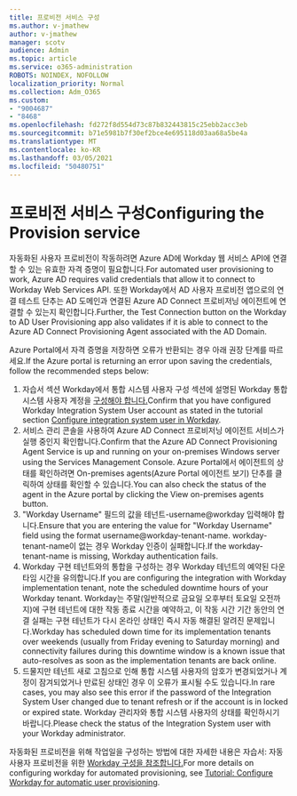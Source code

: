 ```yaml
---
title: 프로비전 서비스 구성
ms.author: v-jmathew
author: v-jmathew
manager: scotv
audience: Admin
ms.topic: article
ms.service: o365-administration
ROBOTS: NOINDEX, NOFOLLOW
localization_priority: Normal
ms.collection: Adm_O365
ms.custom:
- "9004687"
- "8468"
ms.openlocfilehash: fd272f8d554d73c87b832443815c25ebb2acc3eb
ms.sourcegitcommit: b71e5981b7f30ef2bce4e695118d03aa68a5be4a
ms.translationtype: MT
ms.contentlocale: ko-KR
ms.lasthandoff: 03/05/2021
ms.locfileid: "50480751"
---
```

# <a name="configuring-the-provision-service"></a><span data-ttu-id="06b9a-102">프로비전 서비스 구성</span><span class="sxs-lookup"><span data-stu-id="06b9a-102">Configuring the Provision service</span></span>

<span data-ttu-id="06b9a-103">자동화된 사용자 프로비전이 작동하려면 Azure AD에 Workday 웹 서비스 API에 연결할 수 있는 유효한 자격 증명이 필요합니다.</span><span class="sxs-lookup"><span data-stu-id="06b9a-103">For automated user provisioning to work, Azure AD requires valid credentials that allow it to connect to Workday Web Services API.</span></span> <span data-ttu-id="06b9a-104">또한 Workday에서 AD 사용자 프로비전 앱으로의 연결 테스트 단추는 AD 도메인과 연결된 Azure AD Connect 프로비저닝 에이전트에 연결할 수 있는지 확인합니다.</span><span class="sxs-lookup"><span data-stu-id="06b9a-104">Further, the Test Connection button on the Workday to AD User Provisioning app also validates if it is able to connect to the Azure AD Connect Provisioning Agent associated with the AD Domain.</span></span>

<span data-ttu-id="06b9a-105">Azure Portal에서 자격 증명을 저장하면 오류가 반환되는 경우 아래 권장 단계를 따르세요.</span><span class="sxs-lookup"><span data-stu-id="06b9a-105">If the Azure portal is returning an error upon saving the credentials, follow the recommended steps below:</span></span>

1. <span data-ttu-id="06b9a-106">자습서 섹션 Workday에서 통합 시스템 사용자 구성 섹션에 설명된 Workday 통합 시스템 사용자 계정을 [구성해야 합니다.](https://docs.microsoft.com/azure/active-directory/saas-apps/workday-inbound-tutorial)</span><span class="sxs-lookup"><span data-stu-id="06b9a-106">Confirm that you have configured Workday Integration System User account as stated in the tutorial section [Configure integration system user in Workday](https://docs.microsoft.com/azure/active-directory/saas-apps/workday-inbound-tutorial).</span></span>
2. <span data-ttu-id="06b9a-107">서비스 관리 콘솔을 사용하여 Azure AD Connect 프로비저닝 에이전트 서비스가 실행 중인지 확인합니다.</span><span class="sxs-lookup"><span data-stu-id="06b9a-107">Confirm that the Azure AD Connect Provisioning Agent Service is up and running on your on-premises Windows server using the Services Management Console.</span></span> <span data-ttu-id="06b9a-108">Azure Portal에서 에이전트의 상태를 확인하려면 On-premises agents(Azure Portal 에이전트 보기) 단추를 클릭하여 상태를 확인할 수 있습니다.</span><span class="sxs-lookup"><span data-stu-id="06b9a-108">You can also check the status of the agent in the Azure portal by clicking the View on-premises agents button.</span></span>
3. <span data-ttu-id="06b9a-109">"Workday Username" 필드의 값을 테넌트-username@workday 입력해야 합니다.</span><span class="sxs-lookup"><span data-stu-id="06b9a-109">Ensure that you are entering the value for "Workday Username" field using the format username@workday-tenant-name.</span></span> <span data-ttu-id="06b9a-110">workday-tenant-name이 없는 경우 Workday 인증이 실패합니다.</span><span class="sxs-lookup"><span data-stu-id="06b9a-110">If the workday-tenant-name is missing, Workday authentication fails.</span></span>
4. <span data-ttu-id="06b9a-111">Workday 구현 테넌트와의 통합을 구성하는 경우 Workday 테넌트의 예약된 다운타임 시간을 유의합니다.</span><span class="sxs-lookup"><span data-stu-id="06b9a-111">If you are configuring the integration with Workday implementation tenant, note the scheduled downtime hours of your Workday tenant.</span></span> <span data-ttu-id="06b9a-112">Workday는 주말(일반적으로 금요일 오후부터 토요일 오전까지)에 구현 테넌트에 대한 작동 종료 시간을 예약하고, 이 작동 시간 기간 동안의 연결 실패는 구현 테넌트가 다시 온라인 상태인 즉시 자동 해결된 알려진 문제입니다.</span><span class="sxs-lookup"><span data-stu-id="06b9a-112">Workday has scheduled down time for its implementation tenants over weekends (usually from Friday evening to Saturday morning) and connectivity failures during this downtime window is a known issue that auto-resolves as soon as the implementation tenants are back online.</span></span>
5. <span data-ttu-id="06b9a-113">드물지만 테넌트 새로 고침으로 인해 통합 시스템 사용자의 암호가 변경되었거나 계정이 잠겨되었거나 만료된 상태인 경우 이 오류가 표시될 수도 있습니다.</span><span class="sxs-lookup"><span data-stu-id="06b9a-113">In rare cases, you may also see this error if the password of the Integration System User changed due to tenant refresh or if the account is in locked or expired state.</span></span> <span data-ttu-id="06b9a-114">Workday 관리자와 통합 시스템 사용자의 상태를 확인하시기 바랍니다.</span><span class="sxs-lookup"><span data-stu-id="06b9a-114">Please check the status of the Integration System user with your Workday administrator.</span></span>

<span data-ttu-id="06b9a-115">자동화된 프로비전을 위해 작업일을 구성하는 방법에 대한 자세한 내용은 자습서: 자동 사용자 프로비전을 위한 [Workday 구성을 참조합니다.](https://docs.microsoft.com/azure/active-directory/saas-apps/workday-inbound-tutorial)</span><span class="sxs-lookup"><span data-stu-id="06b9a-115">For more details on configuring workday for automated provisioning, see [Tutorial: Configure Workday for automatic user provisioning](https://docs.microsoft.com/azure/active-directory/saas-apps/workday-inbound-tutorial).</span></span>
